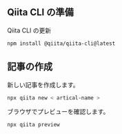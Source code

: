 ## Qiita CLI の準備

Qiita CLI の更新

```sh
npm install @qiita/qiita-cli@latest
```

## 記事の作成

新しい記事を作成します。

```sh
npx qiita new < artical-name >
```

ブラウザでプレビューを確認します。

```sh
npx qiita preview
```